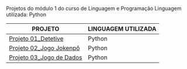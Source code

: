 Projetos do módulo 1 do curso de Linguagem e Programação 
Linguagem  utilizada: Python

| PROJETO                                                                                                                                      | LINGUAGEM UTILIZADA |
| -------------------------------------------------------------------------------------------------------------------------------------------- | ------------------- |
| [Projeto 01\_Detetive](https://github.com/anacgsantana/projetosblue-mod1-/blob/main/Projeto_01_Detetive_%28Resolvido%29.ipynb)               | Python              |
| [Projeto 02\_Jogo Jokenpô](https://github.com/anacgsantana/projetosblue-mod1-/blob/main/Projeto%2002_Jogo%20Jokenp%C3%B4_%28Resolvido%29.py) | Python              |
| [Projeto 03\_Jogo de Dados](https://github.com/anacgsantana/projetosblue-mod1-/blob/main/Projeto%2003_Jogo%20de%20Dados_%28Resolvido%29.py)  | Python              |


